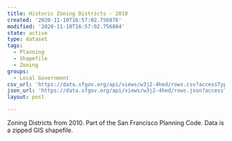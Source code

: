 ```yaml
---
title: Historic Zoning Districts - 2010
created: '2020-11-10T16:57:02.756876'
modified: '2020-11-10T16:57:02.756884'
state: active
type: dataset
tags:
  - Planning
  - Shapefile
  - Zoning
groups:
  - Local Government
csv_url: 'https://data.sfgov.org/api/views/w3j2-4hed/rows.csv?accessType=DOWNLOAD'
json_url: 'https://data.sfgov.org/api/views/w3j2-4hed/rows.json?accessType=DOWNLOAD'
layout: post

---
```

Zoning Districts from 2010.  Part of the San Francisco Planning Code.  Data is a zipped GIS shapefile.
